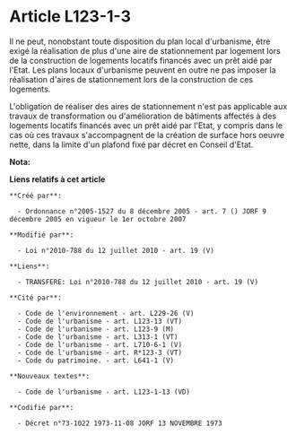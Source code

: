 # Article L123-1-3

Il ne peut, nonobstant toute disposition du plan local d'urbanisme, être exigé la réalisation de plus d'une aire de
stationnement par logement lors de la construction de logements locatifs financés avec un prêt aidé par l'Etat. Les plans
locaux d'urbanisme peuvent en outre ne pas imposer la réalisation d'aires de stationnement lors de la construction de ces
logements.

L'obligation de réaliser des aires de stationnement n'est pas applicable aux travaux de transformation ou d'amélioration de
bâtiments affectés à des logements locatifs financés avec un prêt aidé par l'Etat, y compris dans le cas où ces travaux
s'accompagnent de la création de surface hors oeuvre nette, dans la limite d'un plafond fixé par décret en Conseil d'Etat.

**Nota:**



**Liens relatifs à cet article**

	**Créé par**:

	  - Ordonnance n°2005-1527 du 8 décembre 2005 - art. 7 () JORF 9 décembre 2005 en vigueur le 1er octobre 2007

	**Modifié par**:

	  - Loi n°2010-788 du 12 juillet 2010 - art. 19 (V)

	**Liens**:

	  - TRANSFERE: Loi n°2010-788 du 12 juillet 2010 - art. 19 (V)

	**Cité par**:

	  - Code de l'environnement - art. L229-26 (V)
	  - Code de l'urbanisme - art. L123-13 (VT)
	  - Code de l'urbanisme - art. L123-9 (M)
	  - Code de l'urbanisme - art. L313-1 (VT)
	  - Code de l'urbanisme - art. L710-6-1 (V)
	  - Code de l'urbanisme - art. R*123-3 (VT)
	  - Code du patrimoine. - art. L641-1 (V)

	**Nouveaux textes**:

	  - Code de l'urbanisme - art. L123-1-13 (VD)

	**Codifié par**:

	  - Décret n°73-1022 1973-11-08 JORF 13 NOVEMBRE 1973
